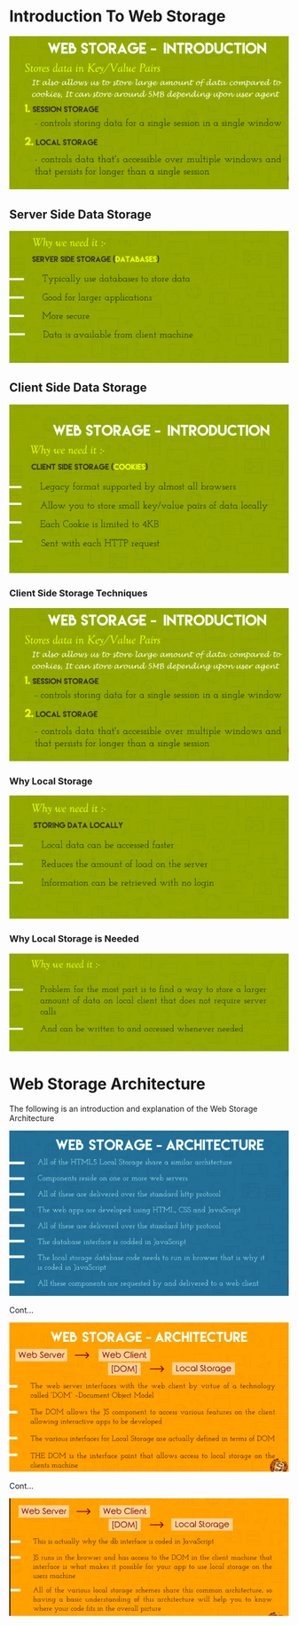# Introduction To Web Storage

![](./imgs/web_storage_client_side_techniques.png)

## Server Side Data Storage

![](./imgs/web_storage_server_side_review.png)

## Client Side Data Storage

![](./imgs/web_storage_client_side_review.png)

### Client Side Storage Techniques

![](./imgs/web_storage_client_side_techniques.png)

### Why Local Storage

![](./imgs/web_storage_why_local.png)

### Why Local Storage is Needed

![](./imgs/web_storage_why_needed.png)


# Web Storage Architecture

The following is an introduction and explanation of the Web Storage Architecture

![](./imgs/web_storage_architecture_intro1.png)

Cont...

![](./imgs/web_storage_architecture_intro2.png)

Cont...

![](./imgs/web_storage_architecture_intro3.png)
